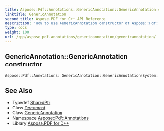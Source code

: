 ```yaml
---
title: Aspose::Pdf::Annotations::GenericAnnotation::GenericAnnotation constructor
linktitle: GenericAnnotation
second_title: Aspose.PDF for C++ API Reference
description: 'How to use GenericAnnotation constructor of Aspose::Pdf::Annotations::GenericAnnotation class in C++.'
type: docs
weight: 100
url: /cpp/aspose.pdf.annotations/genericannotation/genericannotation/
---
```

## GenericAnnotation::GenericAnnotation constructor




```cpp
Aspose::Pdf::Annotations::GenericAnnotation::GenericAnnotation(System::SharedPtr<Aspose::Pdf::Engine::Data::IPdfObject> engineAnnot, System::SharedPtr<Document> document)
```

## See Also

* Typedef [SharedPtr](../../../system/sharedptr/)
* Class [Document](../../../aspose.pdf/document/)
* Class [GenericAnnotation](../)
* Namespace [Aspose::Pdf::Annotations](../../)
* Library [Aspose.PDF for C++](../../../)
